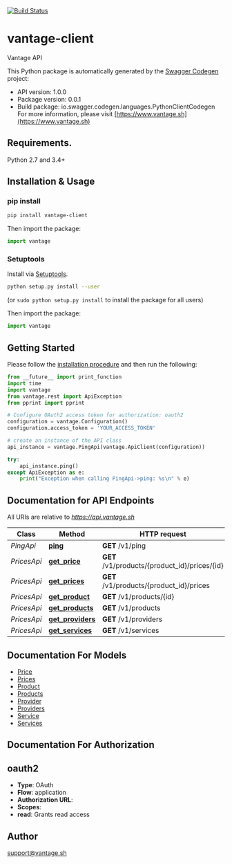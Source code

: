 [![Build Status](https://www.travis-ci.com/vantage-sh/vantage-python.svg?branch=main)](https://www.travis-ci.com/vantage-sh/vantage-python)

# vantage-client
Vantage API

This Python package is automatically generated by the [Swagger Codegen](https://github.com/swagger-api/swagger-codegen) project:

- API version: 1.0.0
- Package version: 0.0.1
- Build package: io.swagger.codegen.languages.PythonClientCodegen
For more information, please visit [https://www.vantage.sh](https://www.vantage.sh)

## Requirements.

Python 2.7 and 3.4+

## Installation & Usage
### pip install

```sh
pip install vantage-client
```

Then import the package:
```python
import vantage 
```

### Setuptools

Install via [Setuptools](http://pypi.python.org/pypi/setuptools).

```sh
python setup.py install --user
```
(or `sudo python setup.py install` to install the package for all users)

Then import the package:
```python
import vantage
```

## Getting Started

Please follow the [installation procedure](#installation--usage) and then run the following:

```python
from __future__ import print_function
import time
import vantage
from vantage.rest import ApiException
from pprint import pprint

# Configure OAuth2 access token for authorization: oauth2
configuration = vantage.Configuration()
configuration.access_token = 'YOUR_ACCESS_TOKEN'

# create an instance of the API class
api_instance = vantage.PingApi(vantage.ApiClient(configuration))

try:
    api_instance.ping()
except ApiException as e:
    print("Exception when calling PingApi->ping: %s\n" % e)

```

## Documentation for API Endpoints

All URIs are relative to *https://api.vantage.sh*

Class | Method | HTTP request | Description
------------ | ------------- | ------------- | -------------
*PingApi* | [**ping**](docs/PingApi.md#ping) | **GET** /v1/ping | 
*PricesApi* | [**get_price**](docs/PricesApi.md#get_price) | **GET** /v1/products/{product_id}/prices/{id} | 
*PricesApi* | [**get_prices**](docs/PricesApi.md#get_prices) | **GET** /v1/products/{product_id}/prices | 
*PricesApi* | [**get_product**](docs/PricesApi.md#get_product) | **GET** /v1/products/{id} | 
*PricesApi* | [**get_products**](docs/PricesApi.md#get_products) | **GET** /v1/products | 
*PricesApi* | [**get_providers**](docs/PricesApi.md#get_providers) | **GET** /v1/providers | 
*PricesApi* | [**get_services**](docs/PricesApi.md#get_services) | **GET** /v1/services | 


## Documentation For Models

 - [Price](docs/Price.md)
 - [Prices](docs/Prices.md)
 - [Product](docs/Product.md)
 - [Products](docs/Products.md)
 - [Provider](docs/Provider.md)
 - [Providers](docs/Providers.md)
 - [Service](docs/Service.md)
 - [Services](docs/Services.md)


## Documentation For Authorization


## oauth2

- **Type**: OAuth
- **Flow**: application
- **Authorization URL**: 
- **Scopes**: 
 - **read**: Grants read access


## Author

support@vantage.sh

